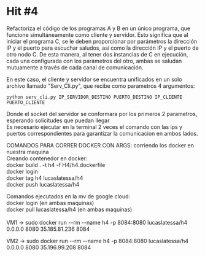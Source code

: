 # Hit #4
Refactoriza el código de los programas A y B en un único programa, que funcione simultáneamente como cliente y servidor. Esto significa que al iniciar el programa C, se le deben proporcionar por parámetros la dirección IP y el puerto para escuchar saludos, así como la dirección IP y el puerto de otro nodo C. De esta manera, al tener dos instancias de C en ejecución, cada una configurada con los parámetros del otro, ambas se saludan mutuamente a través de cada canal de comunicación. <br>

En este caso, el cliente y servidor se encuentra unificados en un solo archivo llamado "Serv_Cli.py", que recibe como parametros 4 argumentos: 

    python serv_cli.py IP_SERVIDOR_DESTINO PUERTO_DESTINO IP_CLIENTE PUERTO_CLIENTE

Donde el socket del servidor se conformara por los primeros 2 parametros, esperando solicitudes que puedan llegar <br>
Es necesario ejecutar en la terminal 2 veces el comando con las ips y puertos correspondientes para garantizar la comunicacion en ambos lados. <br>


COMANDOS PARA CORRER DOCKER CON ARGS: corriendo los docker en nuestra maquina <br>
Creando contenedor en docker: <br>
docker build . -t h4 -f H4/h4.dockerfile <br>
docker login <br>
docker tag h4 lucaslatessa/h4 <br>
docker push lucaslatessa/h4 <br>

Comandos ejecutados en la mv de google cloud: <br>
docker login (en ambas maquinas) <br>
docker pull lucaslatessa/h4  (en ambas maquinas) <br>
<br>
VM1 -> sudo docker run --rm --name h4 -p 8084:8080 lucaslatessa/h4 0.0.0.0 8080 35.185.81.236 8084<br>

VM2 -> sudo docker run --rm --name h4 -p 8084:8080 lucaslatessa/h4 0.0.0.0 8080 35.196.99.208 8084